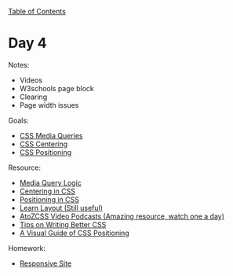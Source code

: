 [Table of Contents](/README.md)

# Day 4

Notes:
* Videos
* W3schools page block
* Clearing
* Page width issues

Goals:
* [CSS Media Queries](/css-media-queries)
* [CSS Centering](/css-centering)
* [CSS Positioning](/css-positioning)

Resource:
* [Media Query Logic](https://css-tricks.com/logic-in-media-queries/)
* [Centering in CSS](https://css-tricks.com/centering-css-complete-guide/)
* [Positioning in CSS](https://css-tricks.com/absolute-relative-fixed-positioining-how-do-they-differ/)
* [Learn Layout (Still useful)](http://learnlayout.com/)
* [AtoZCSS Video Podcasts (Amazing resource, watch one a day)](http://www.atozcss.com/)
* [Tips on Writing Better CSS](http://adamkaplan.me/blog/write-better-css/)
* [A Visual Guide of CSS Positioning](http://cassieshumway.github.io/project-position/)

Homework:
* [Responsive Site](https://github.com/TIY-Austin-Front-End-Engineering/responsive-site)
